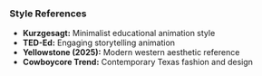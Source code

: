 ### Style References

- **Kurzgesagt:** Minimalist educational animation style
- **TED-Ed:** Engaging storytelling animation
- **Yellowstone (2025):** Modern western aesthetic reference
- **Cowboycore Trend:** Contemporary Texas fashion and design
